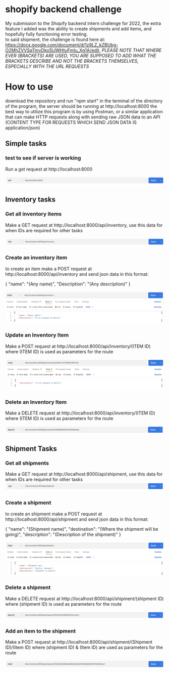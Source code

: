 # shopify backend challenge
 My submission to the Shopify backend intern challenge for 2022, the extra feature I added was the ability to create shipments and add items, and hopefully fully functioning error testing.  
 to said shipment, the challenge is found here at: https://docs.google.com/document/d/1z9LZ_kZBUbg-O2MhZVVSqTmvDko5IJWHtuFmIu_Xg1A/edit, *PLEASE NOTE 
 THAT WHERE EVER (BRACKETS) ARE USED, YOU ARE SUPPOSED TO ADD WHAT THE BRACKETS DESCRIBE AND NOT THE BRACKETS THEMSELVES, ESPECIALLY WITH THE URL REQUESTS*

# How to use
download the repository and run "npm start" in the terminal of the directory of the program, the server should be running at http://localhost:8000 
the best way to utilize this program is by using Postman, or a similar application that can make HTTP requests along with sending raw JSON data to an 
API (CONTENT TYPE FOR REQUESTS WHICH SEND JSON DATA IS application/json)

## Simple tasks 

### test to see if server is working 
Run a get request at http://localhost:8000

![Screenshot](./repoPictures/serverTest.jpg)

## Inventory tasks 

### Get all inventory items
Make a GET request at http://localhost:8000/api/inventory, use this data for when IDs are required for other tasks

![Screenshot](./repoPictures/getInventory.jpg)

### Create an inventory item
to create an item make a POST request at http://localhost:8000/api/inventory and send json data in this format:

{
    "name": "(Any name)",
    "Description": "(Any description)"
}

![Screenshot](./repoPictures/createItem.jpg)

### Update an Inventory Item
 Make a POST request at http://localhost:8000/api/inventory/(ITEM ID) where (ITEM ID) is used as parameters for the route
 
 ![Screenshot](./repoPictures/updateItem.jpg)
 
### Delete an Inventory Item
 Make a DELETE request at http://localhost:8000/api/inventory/(ITEM ID) where (ITEM ID) is used as parameters for the route
 
 ![Screenshot](./repoPictures/deleteItem.jpg)
 
 ## Shipment Tasks
 
### Get all shipments
Make a GET request at http://localhost:8000/api/shipment, use this data for when IDs are required for other tasks
![Screenshot](./repoPictures/getShipments.jpg)
 
### Create a shipment
to create an shipment make a POST request at http://localhost:8000/api/shipment and send json data in this format:

 {
    "name": "(Shipment name)",
    "destination": "(Where the shipment will be going)",
    "description": "(Description of the shipment)"
}

![Screenshot](./repoPictures/createShipment.jpg)

### Delete a shipment
 Make a DELETE request at http://localhost:8000/api/shipment/(shipment ID) where (shipment ID) is used as parameters for the route
 
 ![Screenshot](./repoPictures/deleteShipment.jpg)
 
### Add an item to the shipment
 Make a POST request at http://localhost:8000/api/shipment/(Shipment ID)/(Item ID) where (shipment ID) & (Item ID) are used as parameters for the route
 
 ![Screenshot](./repoPictures/addItemToShipment.jpg)
 
